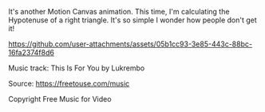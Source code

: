 It's another Motion Canvas animation. This time, I'm calculating the Hypotenuse of a right triangle. It's so simple I wonder how people don't get it!



https://github.com/user-attachments/assets/05b1cc93-3e85-443c-88bc-16fa2374f8d6

Music track: This Is For You by Lukrembo

Source: https://freetouse.com/music

Copyright Free Music for Video
